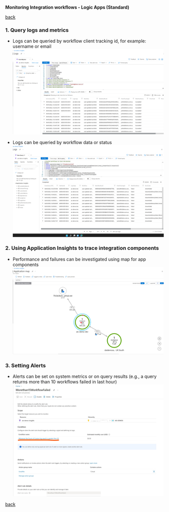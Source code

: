 **Monitoring Integration workflows - Logic Apps (Standard)**

[back](./)

### 1. Query logs and metrics

- Logs can be queried by workflow client tracking id, for example: username or email
![Search By Client data](images/searchclient.png)

- Logs can be queried by workflow data or status
![Failed Workflows](images/failedworkflows.png)

### 2. Using Application Insights to trace integration components

- Performance and failures can be investigated using map for app components
![Application Map](images/applicationmap.png)

### 3. Setting Alerts

- Alerts can be set on system metrics or on query results (e.g., a query returns more than 10 workflows failed in last hour)
![Application Map](images/queryalert.jpg)

[back](./)